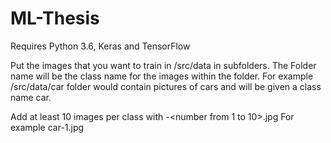 # ML-Thesis

Requires Python 3.6, Keras and TensorFlow

Put the images that you want to train in /src/data in subfolders. The Folder name will be the class name for the images within the folder.
For example /src/data/car folder would contain pictures of cars and will be given a class name car.

Add at least 10 images per class with <class name>-<number from 1 to 10>.jpg
For example car-1.jpg
